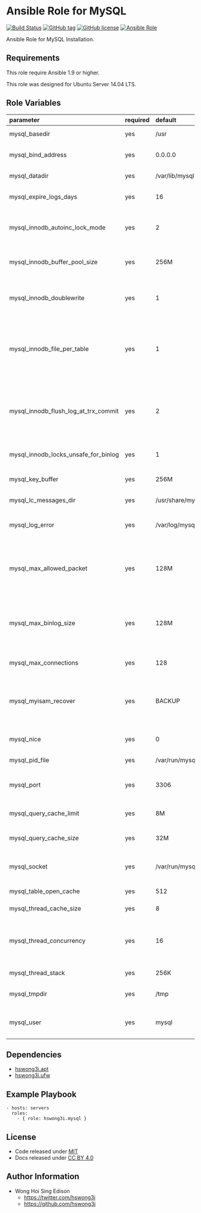 Ansible Role for MySQL
======================

[![Build Status](https://travis-ci.org/pantarei/ansible-role-mysql.svg?branch=master)](https://travis-ci.org/pantarei/ansible-role-mysql)
 [![GitHub tag](https://img.shields.io/github/tag/pantarei/ansible-role-mysql.svg)](https://github.com/pantarei/ansible-role-mysql)
 [![GitHub license](https://img.shields.io/github/license/pantarei/ansible-role-mysql.svg)](https://github.com/pantarei/ansible-role-mysql/blob/master/LICENSE)
 [![Ansible Role](https://img.shields.io/ansible/role/5975.svg)](https://galaxy.ansible.com/detail#/role/5975)

Ansible Role for MySQL Installation.

Requirements
------------

This role require Ansible 1.9 or higher.

This role was designed for Ubuntu Server 14.04 LTS.

Role Variables
--------------

<table>
<colgroup>
<col width="20%" />
<col width="20%" />
<col width="20%" />
<col width="20%" />
<col width="20%" />
</colgroup>
<thead>
<tr class="header">
<th align="left">parameter</th>
<th align="left">required</th>
<th align="left">default</th>
<th align="left">choices</th>
<th align="left">comments</th>
</tr>
</thead>
<tbody>
<tr class="odd">
<td align="left">mysql_basedir</td>
<td align="left">yes</td>
<td align="left">/usr</td>
<td align="left"></td>
<td align="left">The path to the MySQL installation directory.</td>
</tr>
<tr class="even">
<td align="left">mysql_bind_address</td>
<td align="left">yes</td>
<td align="left">0.0.0.0</td>
<td align="left"></td>
<td align="left">The MySQL server listens on a single network socket for TCP/IP connections.</td>
</tr>
<tr class="odd">
<td align="left">mysql_datadir</td>
<td align="left">yes</td>
<td align="left">/var/lib/mysql</td>
<td align="left"></td>
<td align="left">The path to the MySQL data directory.</td>
</tr>
<tr class="even">
<td align="left">mysql_expire_logs_days</td>
<td align="left">yes</td>
<td align="left">16</td>
<td align="left"></td>
<td align="left">The number of days for automatic binary log file removal.</td>
</tr>
<tr class="odd">
<td align="left">mysql_innodb_autoinc_lock_mode</td>
<td align="left">yes</td>
<td align="left">2</td>
<td align="left"><ul>
<li>0</li>
<li>1</li>
<li>2</li>
</ul></td>
<td align="left">The lock mode to use for generating auto-increment values.</td>
</tr>
<tr class="even">
<td align="left">mysql_innodb_buffer_pool_size</td>
<td align="left">yes</td>
<td align="left">256M</td>
<td align="left"></td>
<td align="left">The size in bytes of the buffer pool, the memory area where InnoDB caches table and index data.</td>
</tr>
<tr class="odd">
<td align="left">mysql_innodb_doublewrite</td>
<td align="left">yes</td>
<td align="left">1</td>
<td align="left"></td>
<td align="left">If this variable is enabled (the default), InnoDB stores all data twice, first to the doublewrite buffer, then to the actual data files.</td>
</tr>
<tr class="even">
<td align="left">mysql_innodb_file_per_table</td>
<td align="left">yes</td>
<td align="left">1</td>
<td align="left"></td>
<td align="left">When innodb_file_per_table is enabled (the default in 5.6.6 and higher), InnoDB stores the data and indexes for each newly created table in a separate .ibd file, rather than in the system tablespace.</td>
</tr>
<tr class="odd">
<td align="left">mysql_innodb_flush_log_at_trx_commit</td>
<td align="left">yes</td>
<td align="left">2</td>
<td align="left"></td>
<td align="left">Controls the balance between strict ACID compliance for commit operations, and higher performance that is possible when commit-related I/O operations are rearranged and done in batches.</td>
</tr>
<tr class="even">
<td align="left">mysql_innodb_locks_unsafe_for_binlog</td>
<td align="left">yes</td>
<td align="left">1</td>
<td align="left"></td>
<td align="left">This variable affects how InnoDB uses gap locking for searches and index scans.</td>
</tr>
<tr class="odd">
<td align="left">mysql_key_buffer</td>
<td align="left">yes</td>
<td align="left">256M</td>
<td align="left"></td>
<td align="left">Index blocks for MyISAM tables are buffered and are shared by all threads.</td>
</tr>
<tr class="even">
<td align="left">mysql_lc_messages_dir</td>
<td align="left">yes</td>
<td align="left">/usr/share/mysql</td>
<td align="left"></td>
<td align="left">The directory where error messages are located.</td>
</tr>
<tr class="odd">
<td align="left">mysql_log_error</td>
<td align="left">yes</td>
<td align="left">/var/log/mysql/error.log</td>
<td align="left"></td>
<td align="left">The location of the error log, or empty if the server is writing error message to the standard error output.</td>
</tr>
<tr class="even">
<td align="left">mysql_max_allowed_packet</td>
<td align="left">yes</td>
<td align="left">128M</td>
<td align="left"></td>
<td align="left">The maximum size of one packet or any generated/intermediate string, or any parameter sent by the mysql_stmt_send_long_data() C API function.</td>
</tr>
<tr class="odd">
<td align="left">mysql_max_binlog_size</td>
<td align="left">yes</td>
<td align="left">128M</td>
<td align="left"></td>
<td align="left">If a write to the binary log causes the current log file size to exceed the value of this variable, the server rotates the binary logs (closes the current file and opens the next one).</td>
</tr>
<tr class="even">
<td align="left">mysql_max_connections</td>
<td align="left">yes</td>
<td align="left">128</td>
<td align="left"></td>
<td align="left">The maximum permitted number of simultaneous client connections.</td>
</tr>
<tr class="odd">
<td align="left">mysql_myisam_recover</td>
<td align="left">yes</td>
<td align="left">BACKUP</td>
<td align="left"><ul>
<li>OFF</li>
<li>DEFAULT</li>
<li>BACKUP</li>
<li>FORCE</li>
<li>QUICK</li>
</ul></td>
<td align="left">Set the MyISAM storage engine recovery mode.</td>
</tr>
<tr class="even">
<td align="left">mysql_nice</td>
<td align="left">yes</td>
<td align="left">0</td>
<td align="left"></td>
<td align="left">Use the nice program to set the server's scheduling priority to the given value.</td>
</tr>
<tr class="odd">
<td align="left">mysql_pid_file</td>
<td align="left">yes</td>
<td align="left">/var/run/mysqld/mysqld.pid</td>
<td align="left"></td>
<td align="left">The path name of the process ID file.</td>
</tr>
<tr class="even">
<td align="left">mysql_port</td>
<td align="left">yes</td>
<td align="left">3306</td>
<td align="left"></td>
<td align="left">The port number that the server should use when listening for TCP/IP connections.</td>
</tr>
<tr class="odd">
<td align="left">mysql_query_cache_limit</td>
<td align="left">yes</td>
<td align="left">8M</td>
<td align="left"></td>
<td align="left">Do not cache results that are larger than this number of bytes.</td>
</tr>
<tr class="even">
<td align="left">mysql_query_cache_size</td>
<td align="left">yes</td>
<td align="left">32M</td>
<td align="left"></td>
<td align="left">The amount of memory allocated for caching query results.</td>
</tr>
<tr class="odd">
<td align="left">mysql_socket</td>
<td align="left">yes</td>
<td align="left">/var/run/mysqld/mysqld.sock</td>
<td align="left"></td>
<td align="left">On Unix platforms, this variable is the name of the socket file that is used for local client connections.</td>
</tr>
<tr class="even">
<td align="left">mysql_table_open_cache</td>
<td align="left">yes</td>
<td align="left">512</td>
<td align="left"></td>
<td align="left">The number of open tables for all threads.</td>
</tr>
<tr class="odd">
<td align="left">mysql_thread_cache_size</td>
<td align="left">yes</td>
<td align="left">8</td>
<td align="left"></td>
<td align="left">How many threads the server should cache for reuse.</td>
</tr>
<tr class="even">
<td align="left">mysql_thread_concurrency</td>
<td align="left">yes</td>
<td align="left">16</td>
<td align="left"></td>
<td align="left">This variable is specific to Solaris 8 and earlier systems, for which mysqld invokes the thr_setconcurrency() function with the variable value.</td>
</tr>
<tr class="odd">
<td align="left">mysql_thread_stack</td>
<td align="left">yes</td>
<td align="left">256K</td>
<td align="left"></td>
<td align="left">The stack size for each thread.</td>
</tr>
<tr class="even">
<td align="left">mysql_tmpdir</td>
<td align="left">yes</td>
<td align="left">/tmp</td>
<td align="left"></td>
<td align="left">The path of the directory to use for creating temporary files.</td>
</tr>
<tr class="odd">
<td align="left">mysql_user</td>
<td align="left">yes</td>
<td align="left">mysql</td>
<td align="left"></td>
<td align="left">Run the mysqld server as the user having the name user_name or the numeric user ID user_id.</td>
</tr>
</tbody>
</table>

Dependencies
------------

-   [hswong3i.apt](https://github.com/pantarei/ansible-role-apt)
-   [hswong3i.ufw](https://github.com/pantarei/ansible-role-ufw)

Example Playbook
----------------

    - hosts: servers
      roles:
        - { role: hswong3i.mysql }

License
-------

-   Code released under [MIT](https://github.com/pantarei/ansible-role-mysql/blob/master/LICENSE)
-   Docs released under [CC BY 4.0](http://creativecommons.org/licenses/by/4.0/)

Author Information
------------------

-   Wong Hoi Sing Edison
    -   <https://twitter.com/hswong3i>
    -   <https://github.com/hswong3i>

